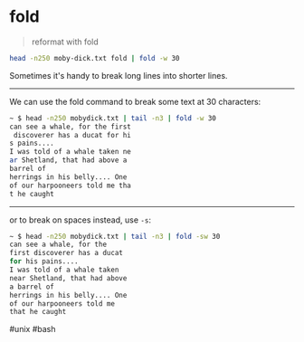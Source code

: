 # fold
> reformat with fold

```bash
head -n250 moby-dick.txt fold | fold -w 30
```

Sometimes it's handy to break long lines into shorter lines.

---

We can use the fold command to break some text at 30 characters:

```bash
~ $ head -n250 mobydick.txt | tail -n3 | fold -w 30
can see a whale, for the first
 discoverer has a ducat for hi
s pains....
I was told of a whale taken ne
ar Shetland, that had above a 
barrel of
herrings in his belly.... One 
of our harpooneers told me tha
t he caught
```

---

or to break on spaces instead, use `-s`:

```bash
~ $ head -n250 mobydick.txt | tail -n3 | fold -sw 30
can see a whale, for the 
first discoverer has a ducat 
for his pains....
I was told of a whale taken 
near Shetland, that had above 
a barrel of
herrings in his belly.... One 
of our harpooneers told me 
that he caught
```

#unix #bash